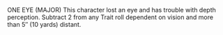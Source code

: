 ONE EYE (MAJOR)
This character lost an eye and has trouble with depth perception. Subtract 2 from any Trait roll dependent on vision and more than 5″ (10 yards) distant.